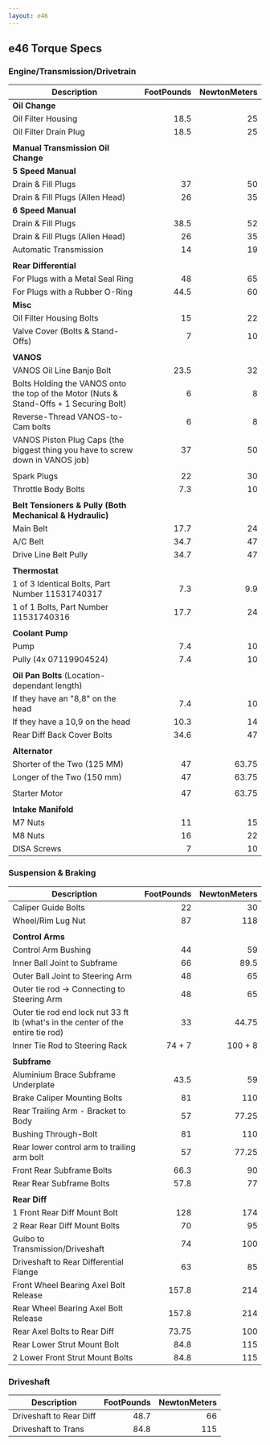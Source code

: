 ```yaml
---
layout: e46
---
```


## e46 Torque Specs

### Engine/Transmission/Drivetrain

| Description                                                                             | FootPounds | NewtonMeters |
| --------------------------------------------------------------------------------------- | ---------: | -----------: |
| **Oil Change**                                                                          |            |              |
| Oil Filter Housing                                                                      |       18.5 |           25 |
| Oil Filter Drain Plug                                                                   |       18.5 |           25 |
|                                                                                         |            |              |
| **Manual Transmission Oil Change**                                                      |            |              |
| **5 Speed Manual**                                                                      |            |              |
| Drain & Fill Plugs                                                                      |         37 |           50 |
| Drain & Fill Plugs (Allen Head)                                                         |         26 |           35 |
| **6 Speed Manual**                                                                      |            |              |
| Drain & Fill Plugs                                                                      |       38.5 |           52 |
| Drain & Fill Plugs (Allen Head)                                                         |         26 |           35 |
| Automatic Transmission                                                                  |         14 |           19 |
|                                                                                         |            |              |
| **Rear Differential**                                                                   |            |              |
| For Plugs with a Metal Seal Ring                                                        |         48 |           65 |
| For Plugs with a Rubber O-Ring                                                          |       44.5 |           60 |
| **Misc**                                                                                |            |              |
| Oil Filter Housing Bolts                                                                |         15 |           22 |
| Valve Cover (Bolts & Stand-Offs)                                                        |          7 |           10 |
|                                                                                         |            |              |
| **VANOS**                                                                               |            |              |
| VANOS Oil Line Banjo Bolt                                                               |       23.5 |           32 |
| Bolts Holding the VANOS onto the top of the Motor (Nuts & Stand-Offs + 1 Securing Bolt) |          6 |            8 |
| Reverse-Thread VANOS-to-Cam bolts                                                       |          6 |            8 |
| VANOS Piston Plug Caps (the biggest thing you have to screw down in VANOS job)          |         37 |           50 |
|                                                                                         |            |              |
| Spark Plugs                                                                             |         22 |           30 |
| Throttle Body Bolts                                                                     |        7.3 |           10 |
|                                                                                         |            |              |
| **Belt Tensioners & Pully (Both Mechanical & Hydraulic)**                               |            |              |
| Main Belt                                                                               |       17.7 |           24 |
| A/C Belt                                                                                |       34.7 |           47 |
| Drive Line Belt Pully                                                                   |       34.7 |           47 |
|                                                                                         |            |              |
| **Thermostat**                                                                          |            |              |
| 1 of 3 Identical Bolts, Part Number 11531740317                                         |        7.3 |          9.9 |
| 1 of 1 Bolts, Part Number 11531740316                                                   |       17.7 |           24 |
|                                                                                         |            |              |
| **Coolant Pump**                                                                        |            |              |
| Pump                                                                                    |        7.4 |           10 |
| Pully (4x 07119904524)                                                                  |        7.4 |           10 |
|                                                                                         |            |              |
| **Oil Pan Bolts** (Location-dependant length)                                           |            |              |
| If they have an "8,8" on the head                                                       |        7.4 |           10 |
| If they have a 10,9 on the head                                                         |       10.3 |           14 |
| Rear Diff Back Cover Bolts                                                              |       34.6 |           47 |
|                                                                                         |            |              |
| **Alternator**                                                                          |            |              |
| Shorter of the Two (125 MM)                                                             |         47 |        63.75 |
| Longer of the Two (150 mm)                                                              |         47 |        63.75 |
|                                                                                         |            |              |
| Starter Motor                                                                           |         47 |        63.75 |
|                                                                                         |            |              |
| **Intake Manifold**                                                                     |            |              |
| M7 Nuts                                                                                 |         11 |           15 |
| M8 Nuts                                                                                 |         16 |           22 |
| DISA Screws                                                                             |          7 |           10 |

### Suspension & Braking

| Description                                                                      | FootPounds | NewtonMeters |
| -------------------------------------------------------------------------------- | ---------: | -----------: |
| Caliper Guide Bolts                                                              |         22 |           30 |
| Wheel/Rim Lug Nut                                                                |         87 |          118 |
|                                                                                  |            |              |
| **Control Arms**                                                                 |            |              |
| Control Arm Bushing                                                              |         44 |           59 |
| Inner Ball Joint to Subframe                                                     |         66 |         89.5 |
| Outer Ball Joint to Steering Arm                                                 |         48 |           65 |
| Outer tie rod -> Connecting to Steering Arm                                      |         48 |           65 |
| Outer tie rod end lock nut 33 ft lb (what's in the center of the entire tie rod) |         33 |        44.75 |
| Inner Tie Rod to Steering Rack                                                   |     74 + 7 |      100 + 8 |
|                                                                                  |            |              |
| **Subframe**                                                                     |            |              |
| Aluminium Brace Subframe Underplate                                              |       43.5 |           59 |
| Brake Caliper Mounting Bolts                                                     |         81 |          110 |
| Rear Trailing Arm - Bracket to Body                                              |         57 |        77.25 |
| Bushing Through-Bolt                                                             |         81 |          110 |
| Rear lower control arm to trailing arm bolt                                      |         57 |        77.25 |
| Front Rear Subframe Bolts                                                        |       66.3 |           90 |
| Rear Rear Subframe Bolts                                                         |       57.8 |           77 |
|                                                                                  |            |              |
| **Rear Diff**                                                                    |            |              |
| 1 Front Rear Diff Mount Bolt                                                     |        128 |          174 |
| 2 Rear Rear Diff Mount Bolts                                                     |         70 |           95 |
| Guibo to Transmission/Driveshaft                                                 |         74 |          100 |
| Driveshaft to Rear Differential Flange                                           |         63 |           85 |
| Front Wheel Bearing Axel Bolt Release                                            |      157.8 |          214 |
| Rear Wheel Bearing Axel Bolt Release                                             |      157.8 |          214 |
| Rear Axel Bolts to Rear Diff                                                     |      73.75 |          100 |
| Rear Lower Strut Mount Bolt                                                      |       84.8 |          115 |
| 2 Lower Front Strut Mount Bolts                                                  |       84.8 |          115 |

### Driveshaft

| Description             | FootPounds | NewtonMeters |
| ----------------------- | ---------: | -----------: |
| Driveshaft to Rear Diff |       48.7 |           66 |
| Driveshaft to Trans     |       84.8 |          115 |
